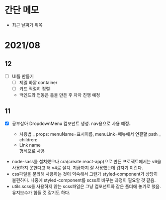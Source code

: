 # 간단 메모

- 최근 날짜가 위쪽

# 2021/08

## 12

- [ ] UI틀 만들기
  - [ ] 제일 바깥 container
  - [ ] 카드 적절히 정렬
  - 백엔드와 연동은 틀을 만든 후 차차 진행 예정

## 11

- [x] 공부삼아 DropdownMenu 컴포넌트 생성. nav용으로 사용 예정..

  - 사용법
    _ props: menuName=표시이름, menuLink=메뉴에서 연결할 path
    _ children: <li><Link to=path>Link name</Link></li> 형식으로 사용

- node-sass를 설치했으나 cra(create react-app)으로 만든 프로젝트에서는 v6을 사용하지 못한다고 해 v4로 설치. 지금까지 잘 사용했는데 갑자기 이런다.
- css파일을 분리해 사용하는 것이 익숙해서 그런가 styled-component가 상당히 불편하다. 나중에 styled-component를 scss로 바꾸는 과정이 필요할 것 같음.
- utils.scss를 사용하지 않는 scss파일은 그냥 컴포넌트와 같은 폴더에 놓기로 했음. 유지보수가 힘들 것 같기도 하다.
